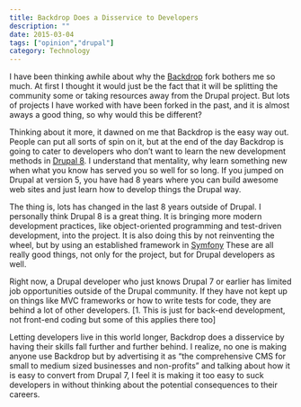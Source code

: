 ```yaml
---
title: Backdrop Does a Disservice to Developers
description: ""
date: 2015-03-04
tags: ["opinion","drupal"]
category: Technology
---
```


I have been thinking awhile about why the [Backdrop](https://backdropcms.org) fork bothers me so much. At first I thought it would just be the fact that it will be splitting the community some or taking resources away from the Drupal project. But lots of projects I have worked with have been forked in the past, and it is almost aways a good thing, so why would this be different?

Thinking about it more, it dawned on me that Backdrop is the easy way out. People can put all sorts of spin on it, but at the end of the day Backdrop is going to cater to developers who don’t want to learn the new development methods in [Drupal 8](https://www.drupal.org/drupal-8.0). I understand that mentality, why learn something new when what you know has served you so well for so long. If you jumped on Drupal at version 5, you have had 8 years where you can build awesome web sites and just learn how to develop things the Drupal way.

The thing is, lots has changed in the last 8 years outside of Drupal. I personally think Drupal 8 is a great thing. It is bringing more modern development practices, like object-oriented programming and test-driven development, into the project. It is also doing this by not reinventing the wheel, but by using an established framework in [Symfony](http://symfony.com) These are all really good things, not only for the project, but for Drupal developers as well.

Right now, a Drupal developer who just knows Drupal 7 or earlier has limited job opportunities outside of the Drupal community. If they have not kept up on things like MVC frameworks or how to write tests for code, they are behind a lot of other developers. [1. This is just for back-end development, not front-end coding but some of this applies there too]

Letting developers live in this world longer, Backdrop does a disservice by having their skills fall further and further behind. I realize, no one is making anyone use Backdrop but by advertising it as “the comprehensive CMS for small to medium sized businesses and non-profits” and talking about how it is easy to convert from Drupal 7, I feel it is making it too easy to suck developers in without thinking about the potential consequences to their careers.

